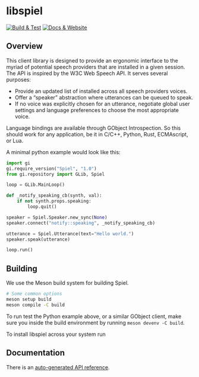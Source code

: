 # libspiel

[![ Build & Test ](https://github.com/project-spiel/libspiel/actions/workflows/ci.yml/badge.svg)](https://github.com/project-spiel/libspiel/actions/workflows/ci.yml) [![ Docs & Website ](https://github.com/project-spiel/libspiel/actions/workflows/website.yml/badge.svg)](https://github.com/project-spiel/libspiel/actions/workflows/website.yml)

## Overview

This client library is designed to provide an ergonomic interface to the myriad of potential speech providers that are installed in a given session. The API is inspired by the W3C Web Speech API. It serves several purposes:
* Provide an updated list of installed across all speech providers voices.
* Offer a “speaker” abstraction where utterances can be queued to speak.
* If no voice was explicitly chosen for an utterance, negotiate global user settings and language preferences to choose the most appropriate voice.

Language bindings are available through GObject Introspection. So this should work for any application, be it in C/C++, Python, Rust, ECMAscript, or Lua.

A minimal python example would look like this:
```python
import gi
gi.require_version("Spiel", "1.0")
from gi.repository import GLib, Spiel

loop = GLib.MainLoop()

def _notify_speaking_cb(synth, val):
    if not synth.props.speaking:
        loop.quit()

speaker = Spiel.Speaker.new_sync(None)
speaker.connect("notify::speaking", _notify_speaking_cb)

utterance = Spiel.Utterance(text="Hello world.")
speaker.speak(utterance)

loop.run()

```

## Building

We use the Meson build system for building Spiel.

```sh
# Some common options
meson setup build
meson compile -C build
```

To run test the Python example above, or a similar GObject client, make sure you inside the build environment by running `meson devenv -C build`.

To install libspiel across your system run

## Documentation

There is an [auto-generated API reference](https://project-spiel.org/libspiel/).
